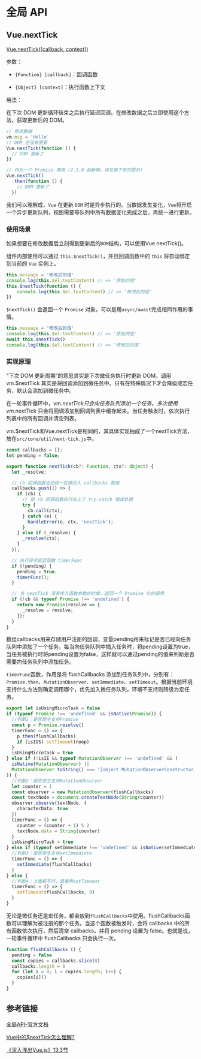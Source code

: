 # 全局 API

## Vue.nextTick

[Vue.nextTick([callback, context])](https://cn.vuejs.org/v2/api/index.html#Vue-nextTick)

参数：

- `{Function} [callback]`：回调函数

- `{Object} [context]`：执行函数上下文

用法：

在下次 DOM 更新循环结束之后执行延迟回调。在修改数据之后立即使用这个方法，获取更新后的 DOM。

```js
// 修改数据
vm.msg = 'Hello'
// DOM 还没有更新
Vue.nextTick(function () {
  // DOM 更新了
})

// 作为一个 Promise 使用 (2.1.0 起新增，详见接下来的提示)
Vue.nextTick()
  .then(function () {
    // DOM 更新了
  })
```

我们可以理解成，`Vue` 在更新 `DOM` 时是异步执行的。当数据发生变化，`Vue`将开启一个异步更新队列，视图需要等队列中所有数据变化完成之后，再统一进行更新。

### 使用场景

如果想要在修改数据后立刻得到更新后的`DOM`结构，可以使用Vue.nextTick()。

组件内部使用可以通过 `this.$nextTick()`，并且回调函数中的 `this` 将自动绑定到当前的 `Vue` 实例上。

```js
this.message = '修改后的值'
console.log(this.$el.textContent) // => '原始的值'
this.$nextTick(function () {
    console.log(this.$el.textContent) // => '修改后的值'
})
```

`$nextTick()` 会返回一个 `Promise` 对象，可以是用`async/await`完成相同作用的事情。

```js
this.message = '修改后的值'
console.log(this.$el.textContent) // => '原始的值'
await this.$nextTick()
console.log(this.$el.textContent) // => '修改后的值'
```

### 实现原理

“下次 DOM 更新周期”的意思其实是下次微任务执行时更新 DOM。调用vm.$nextTick 其实是将回调添加到微任务中。只有在特殊情况下才会降级成宏任务，默认会添加到微任务中。

在一轮事件循环中，vm.$nextTick 只会向任务队列添加一个任务，多次使用 vm.$nextTick 只会将回调添加到回调列表中缓存起来。当任务触发时，依次执行列表中的所有回调并清空列表。

vm.$nextTick和Vue.nextTick是相同的，其具体实现抽成了一个nextTick方法，放在`src/core/util/next-tick.js`中。

```typescript
const callbacks = [];
let pending = false;

export function nextTick(cb?: Function, ctx?: Object) {
  let _resolve;

  // cb 回调函数会经统一处理压入 callbacks 数组
  callbacks.push(() => {
    if (cb) {
      // 给 cb 回调函数执行加上了 try-catch 错误处理
      try {
        cb.call(ctx);
      } catch (e) {
        handleError(e, ctx, 'nextTick');
      }
    } else if (_resolve) {
      _resolve(ctx);
    }
  });

  // 执行异步延迟函数 timerFunc
  if (!pending) {
    pending = true;
    timerFunc();
  }

  // 当 nextTick 没有传入函数参数的时候，返回一个 Promise 化的调用
  if (!cb && typeof Promise !== 'undefined') {
    return new Promise(resolve => {
      _resolve = resolve;
    });
  }
}
```

数组callbacks用来存储用户注册的回调，变量pending用来标记是否已经向任务队列中添加了一个任务。每当向任务队列中插入任务时，将pending设置为true，当任务被执行时将pending设置为false，这样就可以通过pending的值来判断是否需要向任务队列中添加任务。

`timerFunc`函数，作用是将 flushCallbacks 添加到任务队列中，分别有：`Promise.then`、`MutationObserver`、`setImmediate`、`setTimeout`。根据当前环境支持什么方法则确定调用哪个，优先加入微任务队列，环境不支持则降级为宏任务。

```ts
export let isUsingMicroTask = false
if (typeof Promise !== 'undefined' && isNative(Promise)) {
  //判断1：是否原生支持Promise
  const p = Promise.resolve()
  timerFunc = () => {
    p.then(flushCallbacks)
    if (isIOS) setTimeout(noop)
  }
  isUsingMicroTask = true
} else if (!isIE && typeof MutationObserver !== 'undefined' && (
  isNative(MutationObserver) ||
  MutationObserver.toString() === '[object MutationObserverConstructor]'
)) {
  //判断2：是否原生支持MutationObserver
  let counter = 1
  const observer = new MutationObserver(flushCallbacks)
  const textNode = document.createTextNode(String(counter))
  observer.observe(textNode, {
    characterData: true
  })
  timerFunc = () => {
    counter = (counter + 1) % 2
    textNode.data = String(counter)
  }
  isUsingMicroTask = true
} else if (typeof setImmediate !== 'undefined' && isNative(setImmediate)) {
  //判断3：是否原生支持setImmediate
  timerFunc = () => {
    setImmediate(flushCallbacks)
  }
} else {
  //判断4：上面都不行，直接用setTimeout
  timerFunc = () => {
    setTimeout(flushCallbacks, 0)
  }
}
```

无论是微任务还是宏任务，都会放到`flushCallbacks`中使用。flushCallbacks函数可以理解为被注册的那个任务。当这个函数被触发时，会将 callbacks 中的所有函数依次执行，然后清空 callbacks，并将 pending 设置为 false。也就是说，一轮事件循环中 flushCallbacks 只会执行一次。

```js
function flushCallbacks () {
  pending = false
  const copies = callbacks.slice(0)
  callbacks.length = 0
  for (let i = 0; i < copies.length; i++) {
    copies[i]()
  }
}
```



## 参考链接

[全局API-官方文档](https://cn.vuejs.org/v2/api/index.html#%E5%85%A8%E5%B1%80-API)

[Vue中的$nextTick怎么理解?](https://mp.weixin.qq.com/s?__biz=MzU1OTgxNDQ1Nw==&mid=2247484360&idx=1&sn=d505ec934b88d7108cac139b3b047024)

[《深入浅出Vue.js》13.3节]()